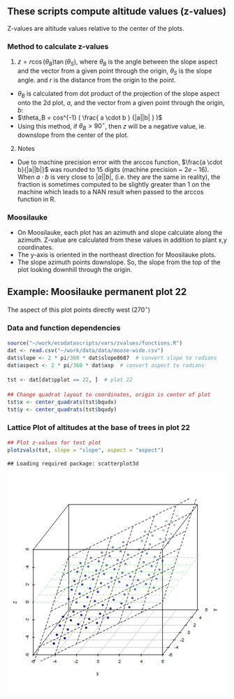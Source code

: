 ## These scripts compute altitude values (z-values)
Z-values are altitude values relative to the center of the plots.

### Method to calculate z-values
1. $z = r\cos(\theta_B) \tan(\theta_S)$, where $\theta_B$ is the angle between the slope aspect and the vector from a given point through the origin, $\theta_S$ is the slope angle. and $r$ is the distance from the origin to the point.
  * $\theta_B$ is calculated from dot product of the projection of the slope aspect onto the 2d plot, $a$, and the vector from a given point through the origin, $b$:
  * $\theta_B = cos^{-1} ( \frac{ a \cdot b } {|a||b| } )$
  * Using this method, if $\theta_B > 90^{\circ}$, then $z$ will be a negative value, ie. downslope from the center of the plot.
2. Notes
  * Due to machine precision error with the arccos function, $\frac{a \cdot b}{|a||b|}$ was rounded to 15 digits (machine precision ~ $2e-16$).  When $a \cdot b$ is very close to $|a||b|$, (i.e. they are the same in reality), the fraction is sometimes computed to be slightly greater than 1 on the machine which leads to a NAN result when passed to the arccos function in R.

### Moosilauke
* On Moosilauke, each plot has an azimuth and slope calculate along the azimuth.  Z-value are calculated from these values in addition to plant x,y coordinates.
* The y-axis is oriented in the northeast direction for Moosilauke plots.
* The slope azimuth points downslope.  So, the slope from the top of the plot looking downhill through the origin.

## Example: Moosilauke permanent plot 22 

The aspect of this plot points directly west ($270^\circ$)
### Data and function dependencies

```r
source("~/work/ecodatascripts/vars/zvalues/functions.R")
dat <- read.csv("~/work/data/data/moose-wide.csv")
dat$slope <- 2 * pi/360 * dat$slope8687  # convert slope to radians
dat$aspect <- 2 * pi/360 * dat$asp  # convert aspect to radians

tst <- dat[dat$pplot == 22, ]  # plot 22

## Change quadrat layout to coordinates, origin is center of plot
tst$x <- center_quadrats(tst$bqudx)
tst$y <- center_quadrats(tst$bqudy)
```


### Lattice Plot of altitudes at the base of trees in plot 22

```r
## Plot z-values for test plot
plotzvals(tst, slope = "slope", aspect = "aspect")
```

```
## Loading required package: scatterplot3d
```

![plot of chunk plot22](figure/plot22.png) 


